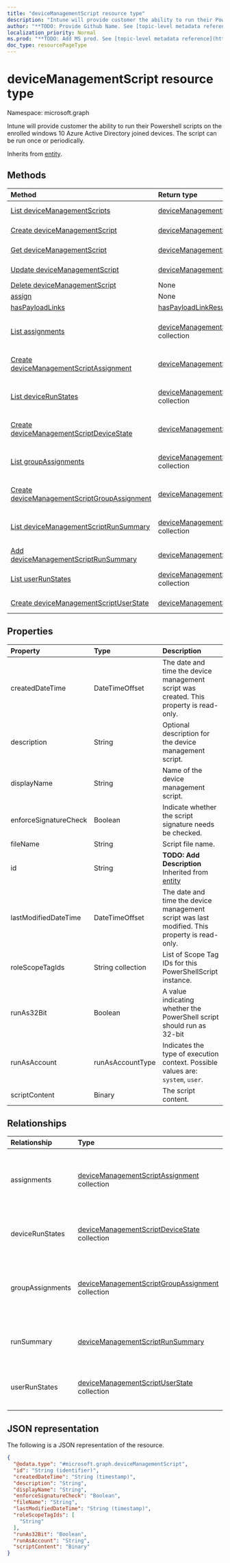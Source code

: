 ```yaml
---
title: "deviceManagementScript resource type"
description: "Intune will provide customer the ability to run their Powershell scripts on the enrolled windows 10 Azure Active Directory joined devices. The script can be run once or periodically."
author: "**TODO: Provide Github Name. See [topic-level metadata reference](https://msgo.azurewebsites.net/add/document/guidelines/metadata.html#topic-level-metadata)**"
localization_priority: Normal
ms.prod: "**TODO: Add MS prod. See [topic-level metadata reference](https://msgo.azurewebsites.net/add/document/guidelines/metadata.html#topic-level-metadata)**"
doc_type: resourcePageType
---
```


# deviceManagementScript resource type

Namespace: microsoft.graph



Intune will provide customer the ability to run their Powershell scripts on the enrolled windows 10 Azure Active Directory joined devices. The script can be run once or periodically.


Inherits from [entity](../resources/entity.md).

## Methods
|Method|Return type|Description|
|:---|:---|:---|
|[List deviceManagementScripts](../api/devicemanagementscript-list.md)|[deviceManagementScript](../resources/devicemanagementscript.md) collection|Get a list of the [deviceManagementScript](../resources/devicemanagementscript.md) objects and their properties.|
|[Create deviceManagementScript](../api/devicemanagementscript-create.md)|[deviceManagementScript](../resources/devicemanagementscript.md)|Create a new [deviceManagementScript](../resources/devicemanagementscript.md) object.|
|[Get deviceManagementScript](../api/devicemanagementscript-get.md)|[deviceManagementScript](../resources/devicemanagementscript.md)|Read the properties and relationships of a [deviceManagementScript](../resources/devicemanagementscript.md) object.|
|[Update deviceManagementScript](../api/devicemanagementscript-update.md)|[deviceManagementScript](../resources/devicemanagementscript.md)|Update the properties of a [deviceManagementScript](../resources/devicemanagementscript.md) object.|
|[Delete deviceManagementScript](../api/devicemanagementscript-delete.md)|None|Deletes a [deviceManagementScript](../resources/devicemanagementscript.md) object.|
|[assign](../api/devicemanagementscript-assign.md)|None|**TODO: Add Description**|
|[hasPayloadLinks](../api/devicemanagementscript-haspayloadlinks.md)|[hasPayloadLinkResultItem](../resources/haspayloadlinkresultitem.md) collection|**TODO: Add Description**|
|[List assignments](../api/devicemanagementscript-list-assignments.md)|[deviceManagementScriptAssignment](../resources/devicemanagementscriptassignment.md) collection|Get the deviceManagementScriptAssignment resources from the assignments navigation property.|
|[Create deviceManagementScriptAssignment](../api/devicemanagementscript-post-assignments.md)|[deviceManagementScriptAssignment](../resources/devicemanagementscriptassignment.md)|Create a new deviceManagementScriptAssignment object.|
|[List deviceRunStates](../api/devicemanagementscript-list-devicerunstates.md)|[deviceManagementScriptDeviceState](../resources/devicemanagementscriptdevicestate.md) collection|Get the deviceManagementScriptDeviceState resources from the deviceRunStates navigation property.|
|[Create deviceManagementScriptDeviceState](../api/devicemanagementscript-post-devicerunstates.md)|[deviceManagementScriptDeviceState](../resources/devicemanagementscriptdevicestate.md)|Create a new deviceManagementScriptDeviceState object.|
|[List groupAssignments](../api/devicemanagementscript-list-groupassignments.md)|[deviceManagementScriptGroupAssignment](../resources/devicemanagementscriptgroupassignment.md) collection|Get the deviceManagementScriptGroupAssignment resources from the groupAssignments navigation property.|
|[Create deviceManagementScriptGroupAssignment](../api/devicemanagementscript-post-groupassignments.md)|[deviceManagementScriptGroupAssignment](../resources/devicemanagementscriptgroupassignment.md)|Create a new deviceManagementScriptGroupAssignment object.|
|[List deviceManagementScriptRunSummary](../api/devicemanagementscript-list-runsummary.md)|[deviceManagementScriptRunSummary](../resources/devicemanagementscriptrunsummary.md) collection|Get the deviceManagementScriptRunSummary resources from the runSummary navigation property.|
|[Add deviceManagementScriptRunSummary](../api/devicemanagementscript-post-runsummary.md)|[deviceManagementScriptRunSummary](../resources/devicemanagementscriptrunsummary.md)|Add runSummary by posting to the runSummary collection.|
|[List userRunStates](../api/devicemanagementscript-list-userrunstates.md)|[deviceManagementScriptUserState](../resources/devicemanagementscriptuserstate.md) collection|Get the deviceManagementScriptUserState resources from the userRunStates navigation property.|
|[Create deviceManagementScriptUserState](../api/devicemanagementscript-post-userrunstates.md)|[deviceManagementScriptUserState](../resources/devicemanagementscriptuserstate.md)|Create a new deviceManagementScriptUserState object.|

## Properties
|Property|Type|Description|
|:---|:---|:---|
|createdDateTime|DateTimeOffset|The date and time the device management script was created. This property is read-only.|
|description|String|Optional description for the device management script.|
|displayName|String|Name of the device management script.|
|enforceSignatureCheck|Boolean|Indicate whether the script signature needs be checked.|
|fileName|String|Script file name.|
|id|String|**TODO: Add Description** Inherited from [entity](../resources/entity.md)|
|lastModifiedDateTime|DateTimeOffset|The date and time the device management script was last modified. This property is read-only.|
|roleScopeTagIds|String collection|List of Scope Tag IDs for this PowerShellScript instance.|
|runAs32Bit|Boolean|A value indicating whether the PowerShell script should run as 32-bit|
|runAsAccount|runAsAccountType|Indicates the type of execution context. Possible values are: `system`, `user`.|
|scriptContent|Binary|The script content.|

## Relationships
|Relationship|Type|Description|
|:---|:---|:---|
|assignments|[deviceManagementScriptAssignment](../resources/devicemanagementscriptassignment.md) collection|The list of group assignments for the device management script.|
|deviceRunStates|[deviceManagementScriptDeviceState](../resources/devicemanagementscriptdevicestate.md) collection|List of run states for this script across all devices.|
|groupAssignments|[deviceManagementScriptGroupAssignment](../resources/devicemanagementscriptgroupassignment.md) collection|The list of group assignments for the device management script.|
|runSummary|[deviceManagementScriptRunSummary](../resources/devicemanagementscriptrunsummary.md)|Run summary for device management script.|
|userRunStates|[deviceManagementScriptUserState](../resources/devicemanagementscriptuserstate.md) collection|List of run states for this script across all users.|

## JSON representation
The following is a JSON representation of the resource.
<!-- {
  "blockType": "resource",
  "keyProperty": "id",
  "@odata.type": "microsoft.graph.deviceManagementScript",
  "baseType": "microsoft.graph.entity",
  "openType": false
}
-->
``` json
{
  "@odata.type": "#microsoft.graph.deviceManagementScript",
  "id": "String (identifier)",
  "createdDateTime": "String (timestamp)",
  "description": "String",
  "displayName": "String",
  "enforceSignatureCheck": "Boolean",
  "fileName": "String",
  "lastModifiedDateTime": "String (timestamp)",
  "roleScopeTagIds": [
    "String"
  ],
  "runAs32Bit": "Boolean",
  "runAsAccount": "String",
  "scriptContent": "Binary"
}
```

